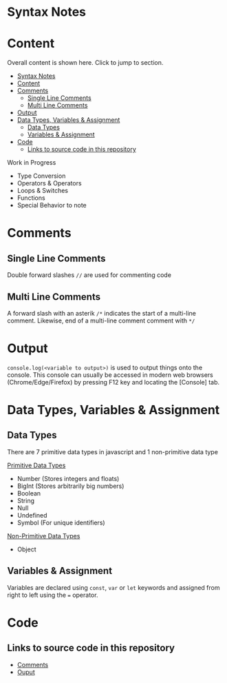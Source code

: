 # Syntax Notes 

# Content
Overall content is shown here. Click to jump to section.

- [Syntax Notes](#syntax-notes)
- [Content](#content)
- [Comments](#comments)
  - [Single Line Comments](#single-line-comments)
  - [Multi Line Comments](#multi-line-comments)
- [Output](#output)
- [Data Types, Variables \& Assignment](#data-types-variables--assignment)
  - [Data Types](#data-types)
  - [Variables \& Assignment](#variables--assignment)
- [Code](#code)
  - [Links to source code in this repository](#links-to-source-code-in-this-repository)

Work in Progress

- Type Conversion
- Operators & Operators
- Loops & Switches
- Functions
- Special Behavior to note

# Comments

## Single Line Comments
Double forward slashes `//` are used for commenting code

## Multi Line Comments
A forward slash with an asterik `/*` indicates the start of a multi-line comment. Likewise, end of a multi-line comment comment with `*/`

# Output
`console.log(<variable to output>)` is used to output things onto the console. This console can usually be accessed in modern web browsers (Chrome/Edge/Firefox) by pressing F12 key and locating the [Console] tab.

# Data Types, Variables & Assignment

## Data Types
There are 7 primitive data types in javascript and 1 non-primitive data type

<u>Primitive Data Types</u>
- Number (Stores integers and floats)
- BigInt (Stores arbitrarily big numbers)
- Boolean
- String
- Null
- Undefined
- Symbol (For unique identifiers)

<u>Non-Primitive Data Types</u>
- Object

## Variables & Assignment
Variables are declared using `const`, `var` or `let` keywords and assigned from right to left using the `=` operator.

# Code
## Links to source code in this repository
- [Comments](./basics/../comments.js)
- [Ouput](./basics/../comments.js)
